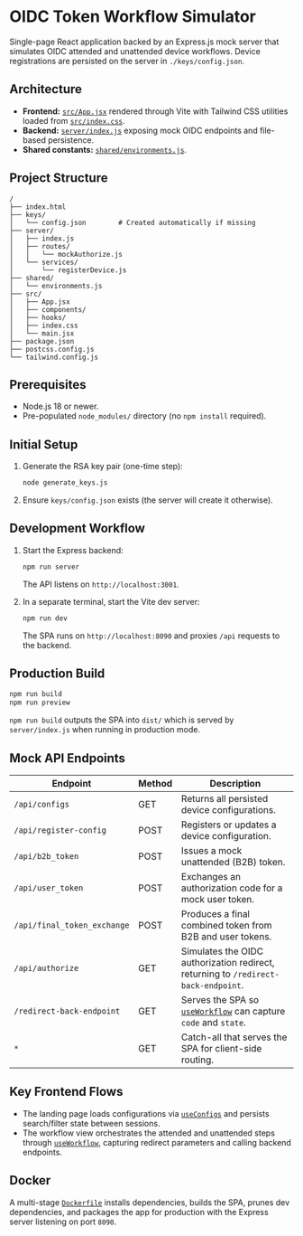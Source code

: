 # OIDC Token Workflow Simulator

Single-page React application backed by an Express.js mock server that simulates OIDC attended and unattended device workflows. Device registrations are persisted on the server in `./keys/config.json`.

## Architecture

- **Frontend:** [`src/App.jsx`](src/App.jsx) rendered through Vite with Tailwind CSS utilities loaded from [`src/index.css`](src/index.css).
- **Backend:** [`server/index.js`](server/index.js) exposing mock OIDC endpoints and file-based persistence.
- **Shared constants:** [`shared/environments.js`](shared/environments.js).

## Project Structure

```text
/
├── index.html
├── keys/
│   └── config.json        # Created automatically if missing
├── server/
│   ├── index.js
│   ├── routes/
│   │   └── mockAuthorize.js
│   └── services/
│       └── registerDevice.js
├── shared/
│   └── environments.js
├── src/
│   ├── App.jsx
│   ├── components/
│   ├── hooks/
│   ├── index.css
│   └── main.jsx
├── package.json
├── postcss.config.js
└── tailwind.config.js
```

## Prerequisites

- Node.js 18 or newer.
- Pre-populated `node_modules/` directory (no `npm install` required).

## Initial Setup

1. Generate the RSA key pair (one-time step):
   ```bash
   node generate_keys.js
   ```
2. Ensure `keys/config.json` exists (the server will create it otherwise).

## Development Workflow

1. Start the Express backend:
   ```bash
   npm run server
   ```
   The API listens on `http://localhost:3001`.

2. In a separate terminal, start the Vite dev server:
   ```bash
   npm run dev
   ```
   The SPA runs on `http://localhost:8090` and proxies `/api` requests to the backend.

## Production Build

```bash
npm run build
npm run preview
```

`npm run build` outputs the SPA into `dist/` which is served by `server/index.js` when running in production mode.

## Mock API Endpoints

| Endpoint | Method | Description |
|----------|--------|-------------|
| `/api/configs` | GET | Returns all persisted device configurations. |
| `/api/register-config` | POST | Registers or updates a device configuration. |
| `/api/b2b_token` | POST | Issues a mock unattended (B2B) token. |
| `/api/user_token` | POST | Exchanges an authorization code for a mock user token. |
| `/api/final_token_exchange` | POST | Produces a final combined token from B2B and user tokens. |
| `/api/authorize` | GET | Simulates the OIDC authorization redirect, returning to `/redirect-back-endpoint`. |
| `/redirect-back-endpoint` | GET | Serves the SPA so [`useWorkflow`](src/hooks/useWorkflow.js) can capture `code` and `state`. |
| `*` | GET | Catch-all that serves the SPA for client-side routing. |

## Key Frontend Flows

- The landing page loads configurations via [`useConfigs`](src/hooks/useConfigs.js) and persists search/filter state between sessions.
- The workflow view orchestrates the attended and unattended steps through [`useWorkflow`](src/hooks/useWorkflow.js), capturing redirect parameters and calling backend endpoints.

## Docker

A multi-stage [`Dockerfile`](Dockerfile) installs dependencies, builds the SPA, prunes dev dependencies, and packages the app for production with the Express server listening on port `8090`.